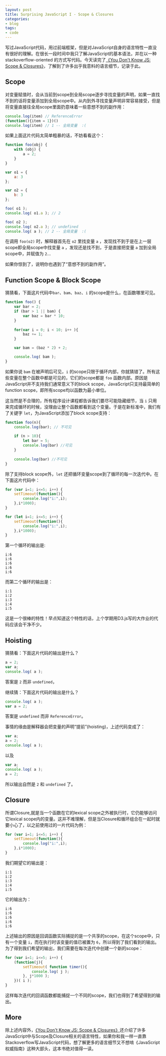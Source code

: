 ```yaml
---
layout: post
title: Surprising JavaScript I - Scope & Closures
categories:
- blog
tags:
- code
---
```


写过JavaScript代码，用过前端框架，但是对JavaScript自身的语言特性一直没有很好的理解。在很长一段时间中我只了解JavaScript的基本语法，并在以一种 stackoverflow-oriented 的方式写代码。今天读完了[《You Don't Know JS: Scope & Closures》](https://github.com/getify/You-Dont-Know-JS/tree/master/scope%20%26%20closures)，了解到了许多出乎我意料的语言细节，记录于此。

## Scope

对变量赋值时，会从当前到scope到全局scope逐步寻找变量的声明，如果一直找不到的话将变量添加到全局scope中。从内到外寻找变量声明非常容易接受，但是将变量直接往全局scope里面扔意味着一些意想不到的副作用：

```javascript
console.log(item) // ReferenceError
(function(){item = 1})()
console.log(item) // 1 -- 全局变量  :(
```
如果上面这片代码太简单粗暴的话，不妨看看这个：

```javascript
function foo(obj) {
    with (obj) {
        a = 2;
    }
}

var o1 = {
    a: 3
};

var o2 = {
    b: 3
};

foo( o1 );
console.log( o1.a ); // 2

foo( o2 );
console.log( o2.a ); // undefined
console.log( a ); // 2 -- 全局变量  :(
```

在调用 `foo(o2)` 时，解释器首先在 `o2` 里找变量 `a` ，发现找不到于是在上一层scope即全局scope中找变量 `a` ，发现还是找不到，于是直接把变量 `a` 加到全局scope中，并赋值为 `2`...

如果你惊到了，说明你也遇到了“意想不到的副作用”。

## Function Scope & Block Scope

猜猜看，下面这片代码中`bar`、`bam`、`baz`、`i` 的scope是什么，在函数哪里可见。

```javascript
function foo() {
    var bar = 2;
    if (bar > 1 || bam) {
        var baz = bar * 10;
    }
    
    for(var i = 0; i < 10; i++ ){
        baz += 1;
    }

    var bam = (baz * 2) + 2;

    console.log( bam );
}
```

如果你说 `bam` 在被声明后可见，`i` 的scope只限于循环内部，你就猜错了。所有这些变量在整个函数中都是可见的，它们的scope都是 `foo` 函数内部。原因是JavaScript并不支持我们通常意义下的block scope，JavaScript只支持最简单的function scope，即所有scope均以函数为最小单位。

这当然是不合理的，所有程序设计课程都告诉我们要尽可能隐藏细节，当 `i` 只用来完成循环的时候，没理由让整个函数都看到这个变量。于是在新标准中，我们有了关键字 `let`，为JavaScript添加了block scope支持：

```javascript
function foo(n){
	console.log(bar); // 不可见
	
	if (n > 10){
		let bar = 5;
		console.log(bar) //可见
	}
	
	console.log(bar) //不可见
}
```

除了支持block scope外，`let` 还把循环变量scope到了循环的每一次迭代中。在下面这片代码中：

```javascript
for (var i=1; i<=5; i++) {
    setTimeout(function(){
        console.log("i:",i);
    },i*1000);
}

for (let i=1; i<=5; i++) {
    setTimeout(function(){
        console.log("i:",i);
    },i*1000);
}

```

第一个循环的输出是:

```
i:6
i:6
i:6
i:6
i:6
```

而第二个循环的输出是：

```
i:1
i:2
i:3
i:4
i:5
```

这是一个很棒的特性！早点知道这个特性的话，上个学期用D3.js写的大作业的代码应该会干净不少。

## Hoisting


猜猜看：下面这片代码的输出是什么？

```javascript
a = 2;
var a;
console.log( a );
```

答案是 `2` 而非 `undefined`，


继续猜：下面这片代码的输出是什么？

```javascript
console.log( a );
var a = 2;
```

答案是 `undefined` 而非 `ReferenceError`。

事情的缘由是解释器会把变量的声明“提前”(hoisting)，上述代码变成了：

```javascript
var a;
a = 2;
console.log( a );
```

以及

```javascript
var a;
console.log( a );
a = 2;
```

所以输出自然是 `2` 和 `undefined` 了。

## Closure

所谓Closure,就是当一个函数在它的lexical scope之外被执行时，它仍能够访问它lexical scope内的变量。这并不难理解，但是当Closure和循环组合在一起时就要小心了，以之前使用过的一片代码为例：

```javascript
for (var i=1; i<=5; i++) {
    setTimeout(function(){
        console.log("i:",i);
    },i*1000);
}
```

我们期望它的输出是：

```
i:1
i:2
i:3
i:4
i:5
```

它的输出为：

```
i:6
i:6
i:6
i:6
i:6
```


上述输出的原因是回调函数实际捕捉的是一个共享的scope，在这个scope中，只有一个变量 `i`，而在执行时该变量的值已被置为 `6`，所以得到了我们看到的输出。
为了得到我们希望的输出，我们需要在每次迭代中创建一个新的scope：

```javascript
for (var i=1; i<=5; i++) {
    (function(j){
        setTimeout( function timer(){
            console.log( j );
        }, j*1000 );
    })( i );
}
```

这样每次迭代的回调函数都能捕捉一个不同的scope，我们也得到了希望得到的输出。

## More

除上述内容外，[《You Don't Know JS: Scope & Closures》](https://github.com/getify/You-Dont-Know-JS/tree/master/scope%20%26%20closures)还介绍了许多JavaScript中与Scope及Closure相关的语言特性，如果你和我一样一直靠Stackoverflow写JavaScript代码，想了解更多的语言细节又不想啃《JavaScript权威指南》这种大部头，这本书绝对值得一读。


